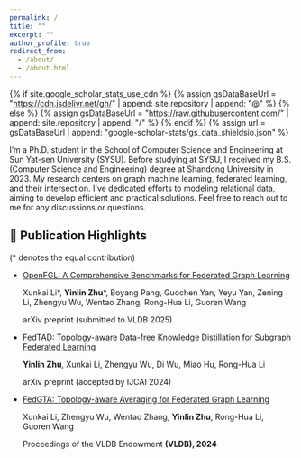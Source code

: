 ```yaml
---
permalink: /
title: ""
excerpt: ""
author_profile: true
redirect_from: 
  - /about/
  - /about.html
---
```


{% if site.google_scholar_stats_use_cdn %}
{% assign gsDataBaseUrl = "https://cdn.jsdelivr.net/gh/" | append: site.repository | append: "@" %}
{% else %}
{% assign gsDataBaseUrl = "https://raw.githubusercontent.com/" | append: site.repository | append: "/" %}
{% endif %}
{% assign url = gsDataBaseUrl | append: "google-scholar-stats/gs_data_shieldsio.json" %}

<span class='anchor' id='about-me'></span>



I’m a Ph.D. student in the School of Computer Science and Engineering at Sun Yat-sen University (SYSU). Before studying at SYSU, I received my B.S. (Computer Science and Engineering) degree at Shandong University in 2023. My research centers on graph machine learning, federated learning, and their intersection. I've dedicated efforts to modeling relational data, aiming to develop efficient and practical solutions. Feel free to reach out to me for any discussions or questions.




## 📝 Publication Highlights
(* denotes the equal contribution)
- [OpenFGL: A Comprehensive Benchmarks for Federated Graph Learning](https://arxiv.org/abs/2408.16288)
  
  Xunkai Li*, **Yinlin Zhu***, Boyang Pang, Guochen Yan, Yeyu Yan, Zening Li, Zhengyu Wu, Wentao Zhang, Rong-Hua Li, Guoren Wang
  
  arXiv preprint (submitted to VLDB 2025)
  
- [FedTAD: Topology-aware Data-free Knowledge Distillation for Subgraph Federated Learning](https://arxiv.org/abs/2404.14061v2)
  
  **Yinlin Zhu**, Xunkai Li, Zhengyu Wu, Di Wu, Miao Hu, Rong-Hua Li
  
  arXiv preprint (accepted by IJCAI 2024)

- [FedGTA: Topology-aware Averaging for Federated Graph Learning](https://dl.acm.org/doi/abs/10.14778/3617838.3617842)
  
  Xunkai Li, Zhengyu Wu, Wentao Zhang, **Yinlin Zhu**, Rong-Hua Li, Guoren Wang
  
  Proceedings of the VLDB Endowment **(VLDB), 2024**






